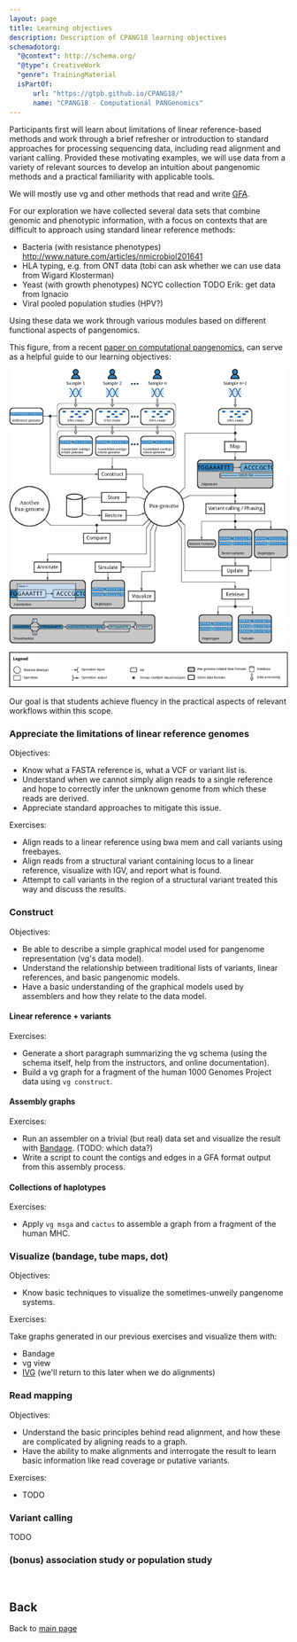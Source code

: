 ```yaml
---
layout: page
title: Learning objectives
description: Description of CPANG18 learning objectives
schemadotorg:
  "@context": http://schema.org/
  "@type": CreativeWork
  "genre": TrainingMaterial
  isPartOf:
      url: "https://gtpb.github.io/CPANG18/"
      name: "CPANG18 - Computational PANGenomics"
---
```


Participants first will learn about limitations of linear reference-based methods and work through a brief refresher or introduction to standard approaches for processing sequencing data, including read alignment and variant calling.
Provided these motivating examples, we will use data from a variety of relevant sources to develop an intuition about pangenomic methods and a practical familiarity with applicable tools.

We will mostly use vg and other methods that read and write [GFA](https://github.com/GFA-spec/GFA-spec).

For our exploration we have collected several data sets that combine genomic and phenotypic information, with a focus on contexts that are difficult to approach using standard linear reference methods:

* Bacteria (with resistance phenotypes) http://www.nature.com/articles/nmicrobiol201641
* HLA typing, e.g. from ONT data (tobi can ask whether we can use data from Wigard Klosterman)
* Yeast (with growth phenotypes) NCYC collection TODO Erik: get data from Ignacio
* Viral pooled population studies (HPV?)

Using these data we work through various modules based on different functional aspects of pangenomics.

This figure, from a recent [paper on computational pangenomics](https://doi.org/10.1093/bib/bbw089), can serve as a helpful guide to our learning objectives:

![Pangenomics operations](https://raw.githubusercontent.com/Pfern/PANGenomics/master/images/operations.png)

Our goal is that students achieve fluency in the practical aspects of relevant workflows within this scope.


### Appreciate the limitations of linear reference genomes

Objectives:

- Know what a FASTA reference is, what a VCF or variant list is.
- Understand when we cannot simply align reads to a single reference and hope to correctly infer the unknown genome from which these reads are derived.
- Appreciate standard approaches to mitigate this issue.

Exercises:

- Align reads to a linear reference using bwa mem and call variants using freebayes.
- Align reads from a structural variant containing locus to a linear reference, visualize with IGV, and report what is found.
- Attempt to call variants in the region of a structural variant treated this way and discuss the results.


### Construct

Objectives:

- Be able to describe a simple graphical model used for pangenome representation (vg's data model).
- Understand the relationship between traditional lists of variants, linear references, and basic pangenomic models.
- Have a basic understanding of the graphical models used by assemblers and how they relate to the data model.


#### Linear reference + variants

Exercises:

- Generate a short paragraph summarizing the vg schema (using the schema itself, help from the instructors, and online documentation).
- Build a vg graph for a fragment of the human 1000 Genomes Project data using `vg construct`.


#### Assembly graphs

Exercises:

- Run an assembler on a trivial (but real) data set and visualize the result with [Bandage](https://github.com/rrwick/Bandage). (TODO: which data?)
- Write a script to count the contigs and edges in a GFA format output from this assembly process.

#### Collections of haplotypes

Exercises:

- Apply `vg msga` and `cactus` to assemble a graph from a fragment of the human MHC.

### Visualize (bandage, tube maps, dot)

Objectives:

- Know basic techniques to visualize the sometimes-unweily pangenome systems.

Exercises:

Take graphs generated in our previous exercises and visualize them with:

- Bandage
- vg view
- [IVG](https://vgteam.github.io/sequenceTubeMap/) (we'll return to this later when we do alignments)

### Read mapping

Objectives:

- Understand the basic principles behind read alignment, and how these are complicated by aligning reads to a graph.
- Have the ability to make alignments and interrogate the result to learn basic information like read coverage or putative variants.

Exercises:

- TODO

### Variant calling

TODO

### (bonus) association study or population study

<br/>

## Back

Back to [main page](../index.md)
